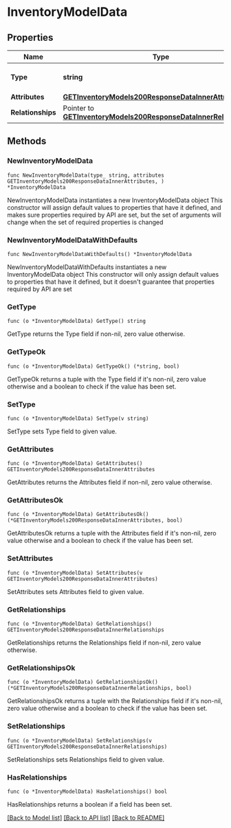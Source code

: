 # InventoryModelData

## Properties

Name | Type | Description | Notes
------------ | ------------- | ------------- | -------------
**Type** | **string** | The resource&#39;s type | [default to "inventory_models"]
**Attributes** | [**GETInventoryModels200ResponseDataInnerAttributes**](GETInventoryModels200ResponseDataInnerAttributes.md) |  | 
**Relationships** | Pointer to [**GETInventoryModels200ResponseDataInnerRelationships**](GETInventoryModels200ResponseDataInnerRelationships.md) |  | [optional] 

## Methods

### NewInventoryModelData

`func NewInventoryModelData(type_ string, attributes GETInventoryModels200ResponseDataInnerAttributes, ) *InventoryModelData`

NewInventoryModelData instantiates a new InventoryModelData object
This constructor will assign default values to properties that have it defined,
and makes sure properties required by API are set, but the set of arguments
will change when the set of required properties is changed

### NewInventoryModelDataWithDefaults

`func NewInventoryModelDataWithDefaults() *InventoryModelData`

NewInventoryModelDataWithDefaults instantiates a new InventoryModelData object
This constructor will only assign default values to properties that have it defined,
but it doesn't guarantee that properties required by API are set

### GetType

`func (o *InventoryModelData) GetType() string`

GetType returns the Type field if non-nil, zero value otherwise.

### GetTypeOk

`func (o *InventoryModelData) GetTypeOk() (*string, bool)`

GetTypeOk returns a tuple with the Type field if it's non-nil, zero value otherwise
and a boolean to check if the value has been set.

### SetType

`func (o *InventoryModelData) SetType(v string)`

SetType sets Type field to given value.


### GetAttributes

`func (o *InventoryModelData) GetAttributes() GETInventoryModels200ResponseDataInnerAttributes`

GetAttributes returns the Attributes field if non-nil, zero value otherwise.

### GetAttributesOk

`func (o *InventoryModelData) GetAttributesOk() (*GETInventoryModels200ResponseDataInnerAttributes, bool)`

GetAttributesOk returns a tuple with the Attributes field if it's non-nil, zero value otherwise
and a boolean to check if the value has been set.

### SetAttributes

`func (o *InventoryModelData) SetAttributes(v GETInventoryModels200ResponseDataInnerAttributes)`

SetAttributes sets Attributes field to given value.


### GetRelationships

`func (o *InventoryModelData) GetRelationships() GETInventoryModels200ResponseDataInnerRelationships`

GetRelationships returns the Relationships field if non-nil, zero value otherwise.

### GetRelationshipsOk

`func (o *InventoryModelData) GetRelationshipsOk() (*GETInventoryModels200ResponseDataInnerRelationships, bool)`

GetRelationshipsOk returns a tuple with the Relationships field if it's non-nil, zero value otherwise
and a boolean to check if the value has been set.

### SetRelationships

`func (o *InventoryModelData) SetRelationships(v GETInventoryModels200ResponseDataInnerRelationships)`

SetRelationships sets Relationships field to given value.

### HasRelationships

`func (o *InventoryModelData) HasRelationships() bool`

HasRelationships returns a boolean if a field has been set.


[[Back to Model list]](../README.md#documentation-for-models) [[Back to API list]](../README.md#documentation-for-api-endpoints) [[Back to README]](../README.md)


